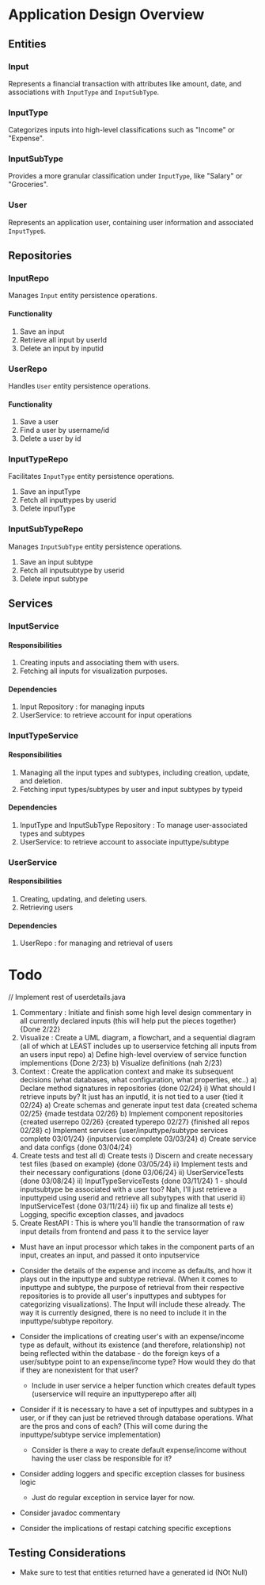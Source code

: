 # Application Design Overview

## Entities

### Input
Represents a financial transaction with attributes like amount, date, and associations with `InputType` and `InputSubType`.

### InputType
Categorizes inputs into high-level classifications such as "Income" or "Expense".

### InputSubType
Provides a more granular classification under `InputType`, like "Salary" or "Groceries".

### User
Represents an application user, containing user information and associated `InputType`s.

## Repositories

### InputRepo
Manages `Input` entity persistence operations.
#### Functionality
1) Save an input
2) Retrieve all input by userId
3) Delete an input by inputid

### UserRepo
Handles `User` entity persistence operations.
#### Functionality
1) Save a user 
2) Find a user by username/id
3) Delete a user by id  

### InputTypeRepo
Facilitates `InputType` entity persistence operations.
1) Save an inputType
2) Fetch all inputtypes by userid
3) Delete inputType

### InputSubTypeRepo
Manages `InputSubType` entity persistence operations.
1) Save an input subtype
2) Fetch all inputsubtype by userid
3) Delete input subtype

## Services

### InputService
#### Responsibilities
1) Creating inputs and associating them with users.
2) Fetching all inputs for visualization purposes.
#### Dependencies
1) Input Repository : for managing inputs
2) UserService: to retrieve account for input operations

### InputTypeService
#### Responsibilities
1) Managing all the input types and subtypes, including creation, update, and deletion.
2) Fetching input types/subtypes by user and input subtypes by typeid
#### Dependencies
1) InputType and InputSubType Repository : To manage user-associated types and subtypes
2) UserService: to retrieve account to associate inputtype/subtype


### UserService
#### Responsibilities
1) Creating, updating, and deleting users.
2) Retrieving users
#### Dependencies
1) UserRepo : for managing and retrieval of users










# Todo
// Implement rest of userdetails.java 
1) Commentary : Initiate and finish some high level design commentary in all currently declared inputs (this will help put the pieces together) {Done 2/22}
2) Visualize : Create a UML diagram, a flowchart, and a sequential diagram (all of which at LEAST includes up to userservice fetching all inputs from an users input repo)
  a) Define high-level overview of service function implementions {Done 2/23}
  b) Visualize definitions (nah 2/23)
2) Context : Create the application context and make its subsequent decisions (what databases, what configuration, what properties, etc..)
  a) Declare method signatures in repositories {done 02/24}
      i) What should I retrieve inputs by? It just has an inputId, it is not tied to a user {tied it 02/24}
  a) Create schemas and generate input test data {created schema 02/25} {made testdata 02/26}
  b) Implement component repositories {created userrepo 02/26} {created typerepo 02/27} {finished all repos 02/28}
  c) Implement services {user/inputtype/subtype services complete 03/01/24}  {inputservice complete 03/03/24}
  d) Create service and data configs {done 03/04/24}
3) Create tests and test all
  d) Create tests
    i) Discern and create necessary test files (based on example) {done 03/05/24}
    ii) Implement tests and their necessary configurations {done 03/06/24}
    ii) UserServiceTests {done 03/08/24} 
    ii) InputTypeServiceTests {done 03/11/24}
      1 - should inputsubtype be associated with a user too?
      Nah, I'll just retrieve a inputtypeid using userid and retrieve all subytypes with that userid
    ii) InputServiceTest {done 03/11/24}
    iii) fix up and finalize all tests 
  e) Logging, specific exception classes, and javadocs
4) Create RestAPI : This is where you'll handle the transormation of raw input details from frontend and pass it to the service layer
* Must have an input processor which takes in the component parts of an input, creates an input, and passed it onto inputservice


* Consider the details of the expense and income as defaults, and how it plays out in the inputtype and subtype retrieval. (When it comes to inputtype and subtype, the purpose of retrieval from their respective repositories is to provide all user's inputtypes and subtypes for categorizing visualizations). The Input will include these already. The way it is currently designed, there is no need to include it in the inputtype/subtype repoitory.

* Consider the implications of creating user's with an expense/income type as default, without its existence (and therefore, relationship) not being reflected within the database - do the foreign keys of a user/subtype point to an expense/income type? How would they do that if they are nonexistent for that user?
   + Include in user service a helper function which creates default types (userservice will require an inputtyperepo after all)

* Consider if it is necessary to have a set of inputtypes and subtypes in a user, or if they can just be retrieved through database operations. What are the pros and cons of each? (This will come during the inputtype/subtype service implementation)
   + Consider is there a way to create default expense/income without having the user class be responsible for it?
* Consider adding loggers and specific exception classes for business logic
   + Just do regular exception in service layer for now.
* Consider javadoc commentary
* Consider the implications of restapi catching specific exceptions


## Testing Considerations
* Make sure to test that entities returned have a generated id (NOt Null)